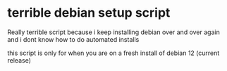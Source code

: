 # terrible debian setup script

Really terrible script because i keep installing debian over and over again
and i dont know how to do automated installs

this script is only for when you are on a fresh install of debian 12 (current release)